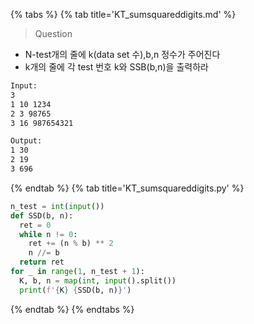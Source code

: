 {% tabs %}
{% tab title='KT_sumsquareddigits.md' %}

> Question

* N-test개의 줄에  k(data set 수),b,n 정수가 주어진다
* k개의 줄에 각 test 번호 k와 SSB(b,n)을 출력하라

```txt
Input:
3
1 10 1234
2 3 98765
3 16 987654321

Output:
1 30
2 19
3 696
```

{% endtab %}
{% tab title='KT_sumsquareddigits.py' %}

```py
n_test = int(input())
def SSD(b, n):
  ret = 0
  while n != 0:
    ret += (n % b) ** 2
    n //= b
  return ret
for _ in range(1, n_test + 1):
  K, b, n = map(int, input().split())
  print(f'{K} {SSD(b, n)}')
```

{% endtab %}
{% endtabs %}
